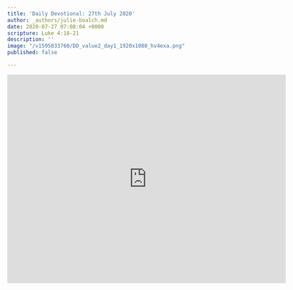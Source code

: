```yaml
---
title: 'Daily Devotional: 27th July 2020'
author: _authors/julie-boalch.md
date: 2020-07-27 07:08:04 +0000
scripture: Luke 4:18-21
description: ''
image: "/v1595833760/DD_value2_day1_1920x1080_hv4exa.png"
published: false

---
```

<iframe src="https://player.vimeo.com/video/441824878" width="640" height="480" frameborder="0" allow="autoplay; fullscreen" allowfullscreen></iframe>